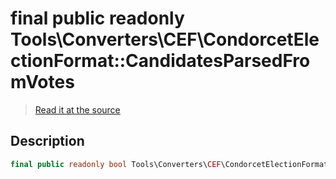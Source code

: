 # final public readonly Tools\Converters\CEF\CondorcetElectionFormat::CandidatesParsedFromVotes

> [Read it at the source](https://github.com/julien-boudry/Condorcet/blob/master/src/Tools/Converters/CEF/CondorcetElectionFormat.php#L17)

## Description    

```php
final public readonly bool Tools\Converters\CEF\CondorcetElectionFormat->CandidatesParsedFromVotes 
```


